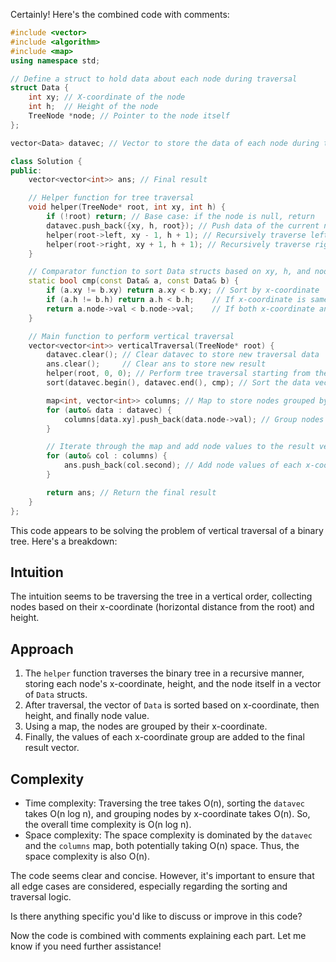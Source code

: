 Certainly! Here's the combined code with comments:

```cpp
#include <vector>
#include <algorithm>
#include <map>
using namespace std;

// Define a struct to hold data about each node during traversal
struct Data {
    int xy; // X-coordinate of the node
    int h;  // Height of the node
    TreeNode *node; // Pointer to the node itself
};

vector<Data> datavec; // Vector to store the data of each node during traversal

class Solution {
public:
    vector<vector<int>> ans; // Final result

    // Helper function for tree traversal
    void helper(TreeNode* root, int xy, int h) {
        if (!root) return; // Base case: if the node is null, return
        datavec.push_back({xy, h, root}); // Push data of the current node into datavec
        helper(root->left, xy - 1, h + 1); // Recursively traverse left subtree with decremented x-coordinate and incremented height
        helper(root->right, xy + 1, h + 1); // Recursively traverse right subtree with incremented x-coordinate and incremented height
    }

    // Comparator function to sort Data structs based on xy, h, and node value
    static bool cmp(const Data& a, const Data& b) {
        if (a.xy != b.xy) return a.xy < b.xy; // Sort by x-coordinate
        if (a.h != b.h) return a.h < b.h;    // If x-coordinate is same, sort by height
        return a.node->val < b.node->val;    // If both x-coordinate and height are same, sort by node value
    }

    // Main function to perform vertical traversal
    vector<vector<int>> verticalTraversal(TreeNode* root) {
        datavec.clear(); // Clear datavec to store new traversal data
        ans.clear();     // Clear ans to store new result
        helper(root, 0, 0); // Perform tree traversal starting from the root
        sort(datavec.begin(), datavec.end(), cmp); // Sort the data vector using the defined comparator

        map<int, vector<int>> columns; // Map to store nodes grouped by their x-coordinate
        for (auto& data : datavec) {
            columns[data.xy].push_back(data.node->val); // Group nodes by their x-coordinate
        }

        // Iterate through the map and add node values to the result vector
        for (auto& col : columns) {
            ans.push_back(col.second); // Add node values of each x-coordinate group to ans
        }

        return ans; // Return the final result
    }
};
```

This code appears to be solving the problem of vertical traversal of a binary tree. Here's a breakdown:

## Intuition
The intuition seems to be traversing the tree in a vertical order, collecting nodes based on their x-coordinate (horizontal distance from the root) and height.

## Approach
1. The `helper` function traverses the binary tree in a recursive manner, storing each node's x-coordinate, height, and the node itself in a vector of `Data` structs.
2. After traversal, the vector of `Data` is sorted based on x-coordinate, then height, and finally node value.
3. Using a map, the nodes are grouped by their x-coordinate.
4. Finally, the values of each x-coordinate group are added to the final result vector.

## Complexity
- Time complexity: Traversing the tree takes O(n), sorting the `datavec` takes O(n log n), and grouping nodes by x-coordinate takes O(n). So, the overall time complexity is O(n log n).
- Space complexity: The space complexity is dominated by the `datavec` and the `columns` map, both potentially taking O(n) space. Thus, the space complexity is also O(n).

The code seems clear and concise. However, it's important to ensure that all edge cases are considered, especially regarding the sorting and traversal logic.

Is there anything specific you'd like to discuss or improve in this code?

Now the code is combined with comments explaining each part. Let me know if you need further assistance!